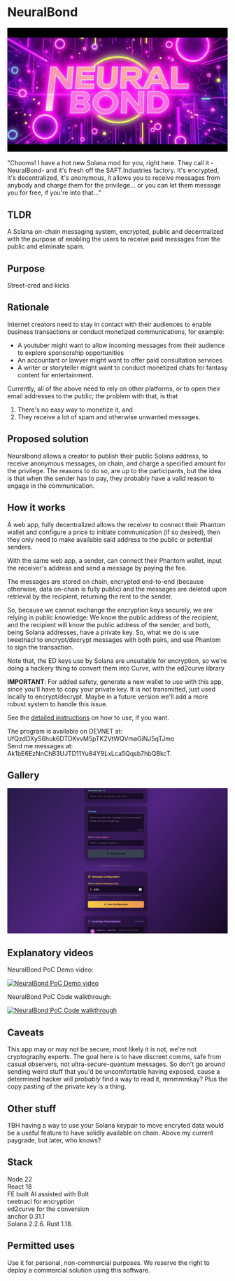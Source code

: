 # NeuralBond

![NeuralBond by SAFT.Industries](web-fe/public/title.jpg)

"Chooms! I have a hot new Solana mod for you, right here. They call it -NeuralBond- and it's fresh off the SAFT.Industries factory. It's encrypted, it's decentralized, it's anonymous, it allows you to receive messages from anybody and charge them for the privilege... or you can let them message you for free, if you're into that..."

## TLDR
A Solana on-chain messaging system, encrypted, public and decentralized with the purpose of enabling the users to receive paid messages from the public and eliminate spam.

## Purpose

Street-cred and kicks

## Rationale

Internet creators need to stay in contact with their audiences to enable business transactions or conduct monetized communications, for example:

- A youtuber might want to allow incoming messages from their audience to explore sponsorship opportunities
- An accountant or lawyer might want to offer paid consultation services
- A writer or storyteller might want to conduct monetized chats for fantasy content for entertainment.

Currently, all of the above need to rely on other platforms, or to open their email addresses to the public; the problem with that, is that

1. There's no easy way to monetize it, and
2. They receive a lot of spam and otherwise unwanted messages.

## Proposed solution

Neuralbond allows a creator to publish their public Solana address, to receive anonymous messages, on chain, and charge a specified amount for the privilege. The reasons to do so, are up to the participants, but the idea is that when the sender has to pay, they probably have a valid reason to engage in the communication.

## How it works

A web app, fully decentralized allows the receiver to connect their Phantom wallet and configure a price to initiate communication (if so desired), then they only need to make available said address to the public or potential senders.

With the same web app, a sender, can connect their Phantom wallet, input the receiver's address and send a message by paying the fee.

The messages are stored on chain, encrypted end-to-end (because otherwise, data on-chain is fully public) and the messages are deleted upon retrieval by the recipient, returning the rent to the sender.

So, because we cannot exchange the encryption keys securely, we are relying in public knowledge: We know the public address of the recipient, and the recipient will know the public address of the sender, and both, being Solana addresses, have a private key. So, what we do is use tweetnacl to encrypt/decrypt messages with both pairs, and use Phantom to sign the transaction.

Note that, the ED keys use by Solana are unsuitable for encryption, so we're doing a hackery thing to convert them into Curve, with the ed2curve library

**IMPORTANT**: For added safety, generate a new wallet to use with this app, since you'll have to copy your private key. It is not transmitted, just used locally to encrypt/decrypt. Maybe in a future version we'll add a more robust system to handle this issue.

See the [detailed instructions](instructions.md) on how to use, if you want.   

The program is available on DEVNET at: UfQzdDXyS6huk6DTDKvvM5pTK2VtWQVmaGiNJ5qTJmo   
Send me messages at: Ak1bE6EzNnChB3UJTD11Yu84Y9LxLca5Qqsb7hbQBkcT.  

## Gallery

![NeuralBond by SAFT.Industries](web-fe/public/screenshot.jpg) 

## Explanatory videos

NeuralBond PoC Demo video:  

[![NeuralBond PoC Demo video](http://img.youtube.com/vi/aTaXX-0vNBI/0.jpg)](http://www.youtube.com/watch?v=aTaXX-0vNBI "NeuralBond PoC Demo video")   

NeuralBond PoC Code walkthrough:  

[![NeuralBond PoC Code walkthrough](http://img.youtube.com/vi/swqgKzWGsdI/0.jpg)](http://www.youtube.com/watch?v=swqgKzWGsdI "NeuralBond PoC Code walkthrough")   

## Caveats

This app may or may not be secure; most likely it is not, we're not cryptography experts. The goal here is to have discreet comms, safe from casual observers, not ultra-secure-quantum messages. So don't go around sending weird stuff that you'd be uncomfortable having exposed, cause a determined hacker will *probably* find a way to read it, mmmmmkay? Plus the copy pasting of the private key is a thing.

## Other stuff

TBH having a way to use your Solana keypair to move encryted data would be a useful feature to have solidly available on chain. Above my current paygrade, but later, who knows?

## Stack

Node 22  
React 18  
FE built AI assisted with Bolt  
twetnacl for encryption  
ed2curve for the conversion   
anchor 0.31.1   
Solana 2.2.6. 
Rust 1.18.  

## Permitted uses

Use it for personal, non-commercial purposes. We reserve the right to deploy a commercial solution using this software.



